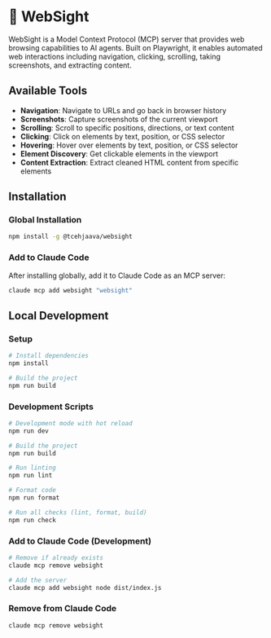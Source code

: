 # 🦉 WebSight

WebSight is a Model Context Protocol (MCP) server that provides web browsing capabilities to AI agents. Built on Playwright, it enables automated web interactions including navigation, clicking, scrolling, taking screenshots, and extracting content.

## Available Tools

- **Navigation**: Navigate to URLs and go back in browser history
- **Screenshots**: Capture screenshots of the current viewport
- **Scrolling**: Scroll to specific positions, directions, or text content
- **Clicking**: Click on elements by text, position, or CSS selector
- **Hovering**: Hover over elements by text, position, or CSS selector
- **Element Discovery**: Get clickable elements in the viewport
- **Content Extraction**: Extract cleaned HTML content from specific elements

## Installation

### Global Installation

```bash
npm install -g @tcehjaava/websight
```

### Add to Claude Code

After installing globally, add it to Claude Code as an MCP server:

```bash
claude mcp add websight "websight"
```

## Local Development

### Setup

```bash
# Install dependencies
npm install

# Build the project
npm run build
```

### Development Scripts

```bash
# Development mode with hot reload
npm run dev

# Build the project
npm run build

# Run linting
npm run lint

# Format code
npm run format

# Run all checks (lint, format, build)
npm run check
```

### Add to Claude Code (Development)

```bash
# Remove if already exists
claude mcp remove websight

# Add the server
claude mcp add websight node dist/index.js
```

### Remove from Claude Code

```bash
claude mcp remove websight
```